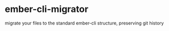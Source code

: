 ember-cli-migrator
==================

migrate your files to the standard ember-cli structure, preserving git history
